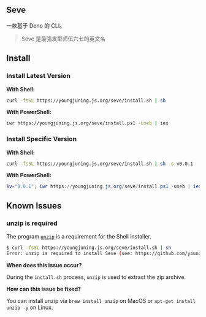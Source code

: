 ## Seve

一款基于 Deno 的 CLI。

> Seve 是最强发型师伍六七的英文名

## Install

### Install Latest Version

**With Shell:**

```sh
curl -fsSL https://youngjuning.js.org/seve/install.sh | sh
```

**With PowerShell:**

```sh
iwr https://youngjuning.js.org/seve/install.ps1 -useb | iex
```

### Install Specific Version

**With Shell:**

```sh
curl -fsSL https://youngjuning.js.org/seve/install.sh | sh -s v0.0.1
```

**With PowerShell:**

```powershell
$v="0.0.1"; iwr https://youngjuning.js.org/seve/install.ps1 -useb | iex
```

## Known Issues

### unzip is required

The program [`unzip`](https://linux.die.net/man/1/unzip) is a requirement for the Shell installer.

```sh
$ curl -fsSL https://youngjuning.js.org/seve/install.sh | sh
Error: unzip is required to install Seve (see: https://github.com/youngjuning/seve#unzip-is-required).
```

**When does this issue occur?**

During the `install.sh` process, `unzip` is used to extract the zip archive.

**How can this issue be fixed?**

You can install unzip via `brew install unzip` on MacOS or `apt-get install unzip -y` on Linux.